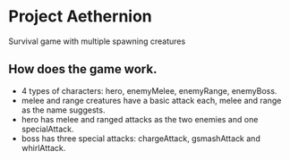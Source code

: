 # Project Aethernion

Survival game with multiple spawning creatures

## How does the game work.

- 4 types of characters: hero, enemyMelee, enemyRange, enemyBoss.
- melee and range creatures have a basic attack each, melee and range as the name suggests.
- hero has melee and ranged attacks as the two enemies and one specialAttack.
- boss has three special attacks: chargeAttack, gsmashAttack and whirlAttack.